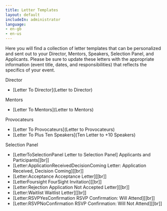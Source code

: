```yaml
---
title: Letter Templates
layout: default
includeIn: administrator
language:
- en-gb
- en-us
---
```


Here you will find a collection of letter templates that can be personalized and sent out to your Director, Mentors, Speakers, Selection Panel, and Applicants. Please be sure to update these letters with the appropriate information (event title, dates, and responsibilities) that reflects the specifics of your event.

Director
 - [Letter To Director](Letter to Director)

Mentors
 - [Letter To Mentors](Letter to Mentors)

Provocateurs
 - [Letter To Provocateurs](Letter to Provocateurs)
 - [Letter To Plus Ten Speakers](Ten Letter to +10 Speakers)

Selection Panel

 - [LetterToSelectionPanel Letter to Selection Panel]
Applicants and Participants[[br]]
 - [Letter:ApplicationReceivedDecisionComing Letter: Application Received, Decision Coming][[br]]
 - [Letter:Acceptance Acceptance Letter][[br]]
 - [LetterFoursight FourSight Invitation][[br]]
 - [Letter:Rejection Application Not Accepted Letter][[br]]
 - [Letter:Waitlist Waitlist Letter][[br]]
 - [Letter:RSVPYesConfirmation RSVP Confirmation: Will Attend][[br]]
 - [Letter:RSVPNoConfirmation RSVP Confirmation: Will Not Attend][[br]]